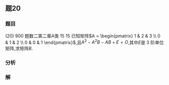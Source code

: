 ## 题20
### 题目
(20) 900 题数二第二章$A$类 15 
15 已知矩阵$A = \begin{pmatrix} 1 & 2 & 3 \\ 0 & 1 & 2 \\ 0 & 0 & 1 \end{pmatrix}$,且$A^3 - A^2 B - AB + E = O$,其中$E$是 3 阶单位矩阵,求矩阵$B$.
### 分析

### 解
